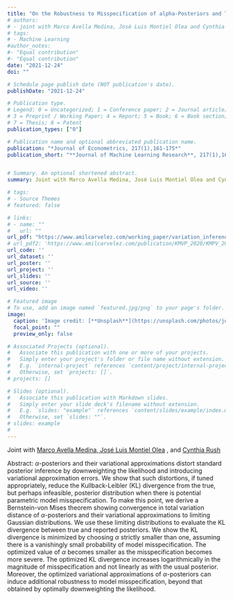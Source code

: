 ```yaml
---
title: "On the Robustness to Misspecification of alpha-Posteriors and Their Variational Approximations"
# authors:
# - joint with Marco Avella Medina, José Luis Montiel Olea and Cynthia Rush
# tags:
# - Machine Learning
#author_notes:
#- "Equal contribution"
#- "Equal contribution"
date: "2021-12-24"
doi: ""

# Schedule page publish date (NOT publication's date).
publishDate: "2021-12-24"

# Publication type.
# Legend: 0 = Uncategorized; 1 = Conference paper; 2 = Journal article;
# 3 = Preprint / Working Paper; 4 = Report; 5 = Book; 6 = Book section;
# 7 = Thesis; 8 = Patent
publication_types: ["0"]

# Publication name and optional abbreviated publication name.
publication: "*Journal of Econometrics, 217(1),161-175*"
publication_short: "**Journal of Machine Learning Research**, 217(1),161-175"


# Summary. An optional shortened abstract.
summary: Joint with Marco Avella Medina, José Luis Montiel Olea and Cynthia Rush. *Accepted Journal of Machine Learning Research*

# tags:
# - Source Themes
# featured: false

# links:
# - name: ""
#   url: ""
url_pdf: "https://www.amilcarvelez.com/working_paper/variation_inference/AMRV_Dec2021.pdf"
# url_pdf2: 'https://www.amilcarvelez.com/publication/KMVP_2020/KMPV_2020Appendix.pdf'
url_code: ''
url_dataset: ''
url_poster: ''
url_project: ''
url_slides: ''
url_source: ''
url_video: ''

# Featured image
# To use, add an image named `featured.jpg/png` to your page's folder. 
image:
  caption: 'Image credit: [**Unsplash**](https://unsplash.com/photos/jdD8gXaTZsc)'
  focal_point: ""
  preview_only: false

# Associated Projects (optional).
#   Associate this publication with one or more of your projects.
#   Simply enter your project's folder or file name without extension.
#   E.g. `internal-project` references `content/project/internal-project/index.md`.
#   Otherwise, set `projects: []`.
# projects: []

# Slides (optional).
#   Associate this publication with Markdown slides.
#   Simply enter your slide deck's filename without extension.
#   E.g. `slides: "example"` references `content/slides/example/index.md`.
#   Otherwise, set `slides: ""`.
# slides: example
#
---
```


Joint with <a href="https://sites.google.com/site/marcoavellamedina/home" target="_blank">Marco Avella Medina</span>, <span> <a href="http://www.joseluismontielolea.com/" target="_blank">José Luis Montiel Olea</a> </span>, <span> and <a href="http://www.columbia.edu/~cgr2130/" target="_blank"> Cynthia Rush</a> </span></div>
 
Abstract:  $\alpha$-posteriors and their variational approximations distort standard posterior inference by downweighting the likelihood and introducing variational approximation errors. We show that such distortions, if tuned appropriately, reduce the Kullback-Leibler (KL) divergence from the true, but perhaps infeasible, posterior distribution when there is potential parametric model misspecification. To make this point, we derive a Bernstein-von Mises theorem showing convergence in total variation distance of $\alpha$-posteriors and their variational approximations to limiting Gaussian distributions. We use these limiting distributions to evaluate the KL divergence between true and reported posteriors. We show the KL divergence is minimized by choosing $\alpha$ strictly smaller than one, assuming there is a vanishingly small probability of model misspecification. The optimized value of $\alpha$ becomes smaller as the misspecification becomes more severe. The optimized KL divergence increases logarithmically in the magnitude of misspecification and not linearly as with the usual posterior. Moreover, the optimized variational approximations of $\alpha$-posteriors can induce additional robustness to model misspecification, beyond that obtained by optimally downweighting the likelihood.
